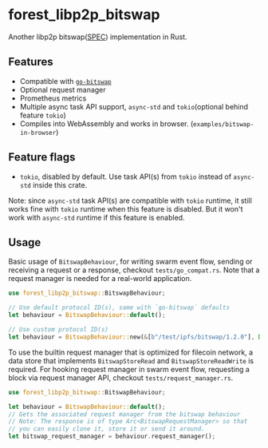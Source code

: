 # forest_libp2p_bitswap

Another libp2p bitswap([SPEC](https://github.com/ipfs/specs/blob/main/BITSWAP.md)) implementation in Rust.

## Features

- Compatible with [`go-bitswap`](https://github.com/ipfs/go-bitswap)
- Optional request manager
- Prometheus metrics
- Multiple async task API support, `async-std` and `tokio`(optional behind feature `tokio`)
- Compiles into WebAssembly and works in browser. (`examples/bitswap-in-browser`)

## Feature flags

- `tokio`, disabled by default. Use task API(s) from `tokio` instead of `async-std` inside this crate.

Note: since `async-std` task API(s) are compatible with `tokio` runtime, it still works fine with `tokio` runtime when this feature is disabled. But it won't work with `async-std` runtime if this feature is enabled.

## Usage

Basic usage of `BitswapBehaviour`, for writing swarm event flow, sending or receiving a request or a response, checkout `tests/go_compat.rs`. Note that a request manager is needed for a real-world application.

```rust
use forest_libp2p_bitswap::BitswapBehaviour;

// Use default protocol ID(s), same with `go-bitswap` defaults
let behaviour = BitswapBehaviour::default();

// Use custom protocol ID(s)
let behaviour = BitswapBehaviour::new(&[b"/test/ipfs/bitswap/1.2.0"], Default::default());
```

To use the builtin request manager that is optimized for filecoin network, a data store that implements `BitswapStoreRead` and `BitswapStoreReadWrite` is required. For hooking request manager in swarm event flow, requesting a block via request manager API, checkout `tests/request_manager.rs`.

```rust
use forest_libp2p_bitswap::BitswapBehaviour;

let behaviour = BitswapBehaviour::default();
// Gets the associated request manager from the bitswap behaviour
// Note: The response is of type Arc<BitswapRequestManager> so that
// you can easily clone it, store it or send it around.
let bitswap_request_manager = behaviour.request_manager();
```
